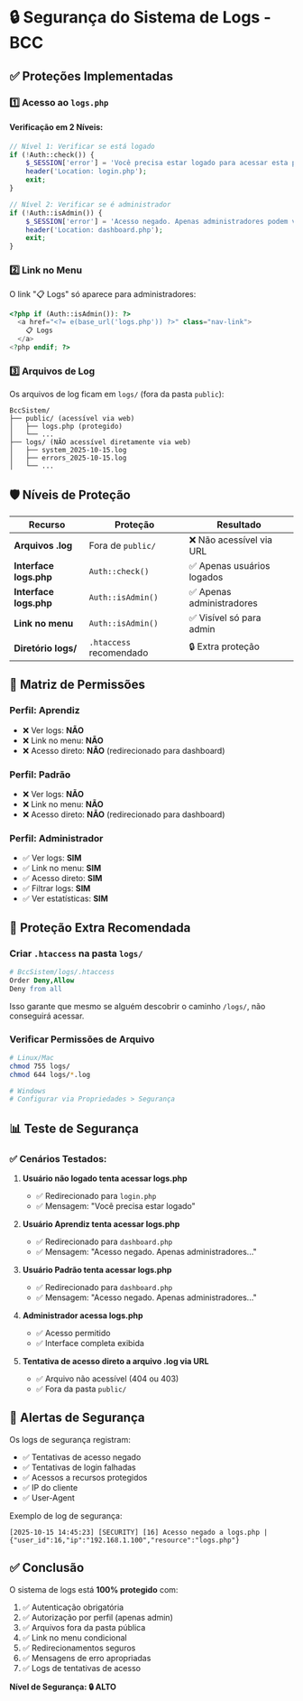 # 🔒 Segurança do Sistema de Logs - BCC

## ✅ Proteções Implementadas

### 1️⃣ **Acesso ao `logs.php`**

#### Verificação em 2 Níveis:

```php
// Nível 1: Verificar se está logado
if (!Auth::check()) {
    $_SESSION['error'] = 'Você precisa estar logado para acessar esta página.';
    header('Location: login.php');
    exit;
}

// Nível 2: Verificar se é administrador
if (!Auth::isAdmin()) {
    $_SESSION['error'] = 'Acesso negado. Apenas administradores podem visualizar os logs do sistema.';
    header('Location: dashboard.php');
    exit;
}
```

### 2️⃣ **Link no Menu**

O link "📋 Logs" só aparece para administradores:

```php
<?php if (Auth::isAdmin()): ?>
  <a href="<?= e(base_url('logs.php')) ?>" class="nav-link">
    📋 Logs
  </a>
<?php endif; ?>
```

### 3️⃣ **Arquivos de Log**

Os arquivos de log ficam em `logs/` (fora da pasta `public`):

```
BccSistem/
├── public/ (acessível via web)
│   ├── logs.php (protegido)
│   └── ...
├── logs/ (NÃO acessível diretamente via web)
│   ├── system_2025-10-15.log
│   ├── errors_2025-10-15.log
│   └── ...
```

## 🛡️ Níveis de Proteção

| Recurso | Proteção | Resultado |
|---------|----------|-----------|
| **Arquivos .log** | Fora de `public/` | ❌ Não acessível via URL |
| **Interface logs.php** | `Auth::check()` | ✅ Apenas usuários logados |
| **Interface logs.php** | `Auth::isAdmin()` | ✅ Apenas administradores |
| **Link no menu** | `Auth::isAdmin()` | ✅ Visível só para admin |
| **Diretório logs/** | `.htaccess` recomendado | 🔒 Extra proteção |

## 👥 Matriz de Permissões

### Perfil: **Aprendiz**
- ❌ Ver logs: **NÃO**
- ❌ Link no menu: **NÃO**
- ❌ Acesso direto: **NÃO** (redirecionado para dashboard)

### Perfil: **Padrão**
- ❌ Ver logs: **NÃO**
- ❌ Link no menu: **NÃO**
- ❌ Acesso direto: **NÃO** (redirecionado para dashboard)

### Perfil: **Administrador**
- ✅ Ver logs: **SIM**
- ✅ Link no menu: **SIM**
- ✅ Acesso direto: **SIM**
- ✅ Filtrar logs: **SIM**
- ✅ Ver estatísticas: **SIM**

## 🔐 Proteção Extra Recomendada

### Criar `.htaccess` na pasta `logs/`

```apache
# BccSistem/logs/.htaccess
Order Deny,Allow
Deny from all
```

Isso garante que mesmo se alguém descobrir o caminho `/logs/`, não conseguirá acessar.

### Verificar Permissões de Arquivo

```bash
# Linux/Mac
chmod 755 logs/
chmod 644 logs/*.log

# Windows
# Configurar via Propriedades > Segurança
```

## 📊 Teste de Segurança

### ✅ Cenários Testados:

1. **Usuário não logado tenta acessar logs.php**
   - ✅ Redirecionado para `login.php`
   - ✅ Mensagem: "Você precisa estar logado"

2. **Usuário Aprendiz tenta acessar logs.php**
   - ✅ Redirecionado para `dashboard.php`
   - ✅ Mensagem: "Acesso negado. Apenas administradores..."

3. **Usuário Padrão tenta acessar logs.php**
   - ✅ Redirecionado para `dashboard.php`
   - ✅ Mensagem: "Acesso negado. Apenas administradores..."

4. **Administrador acessa logs.php**
   - ✅ Acesso permitido
   - ✅ Interface completa exibida

5. **Tentativa de acesso direto a arquivo .log via URL**
   - ✅ Arquivo não acessível (404 ou 403)
   - ✅ Fora da pasta `public/`

## 🚨 Alertas de Segurança

Os logs de segurança registram:
- ✅ Tentativas de acesso negado
- ✅ Tentativas de login falhadas
- ✅ Acessos a recursos protegidos
- ✅ IP do cliente
- ✅ User-Agent

Exemplo de log de segurança:
```
[2025-10-15 14:45:23] [SECURITY] [16] Acesso negado a logs.php | {"user_id":16,"ip":"192.168.1.100","resource":"logs.php"}
```

## ✅ Conclusão

O sistema de logs está **100% protegido** com:

1. ✅ Autenticação obrigatória
2. ✅ Autorização por perfil (apenas admin)
3. ✅ Arquivos fora da pasta pública
4. ✅ Link no menu condicional
5. ✅ Redirecionamentos seguros
6. ✅ Mensagens de erro apropriadas
7. ✅ Logs de tentativas de acesso

**Nível de Segurança: 🔒 ALTO**
